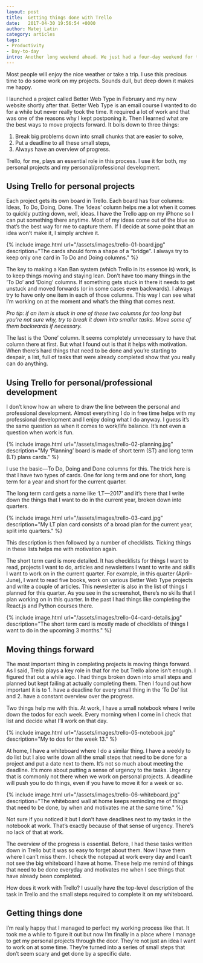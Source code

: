 ```yaml
---
layout: post
title:  Getting things done with Trello
date:   2017-04-30 19:56:54 +0000
author: Matej Latin
category: articles
tags:
- Productivity
- Day-to-day
intro: Another long weekend ahead. We just had a four-day weekend for the easter holidays and the coming Monday is May 1—another bank holiday.
---
```

Most people will enjoy the nice weather or take a trip. I use this precious time to do some work on my projects. Sounds dull, but deep down it makes me happy. 

I launched a project called Better Web Type in February and my new website shortly after that. Better Web Type is an email course I wanted to do for a while but never really took the time. It required a lot of work and that was one of the reasons why I kept postponing it. Then I learned what are the best ways to move projects forward. It boils down to three things:

1. Break big problems down into small chunks that are easier to solve,
2. Put a deadline to all these small steps,
3. Always have an overview of progress.

Trello, for me, plays an essential role in this process. I use it for both, my personal projects and my personal/professional development. 

## Using Trello for personal projects
Each project gets its own board in Trello. Each board has four columns: Ideas, To Do, Doing, Done. The ‘Ideas’ column helps me a lot when it comes to quickly putting down, well, ideas. I have the Trello app on my iPhone so I can put something there anytime. Most of my ideas come out of the blue so that’s the best way for me to capture them. If I decide at some point that an idea won’t make it, I simply archive it.

{% include image.html url="/assets/images/trello-01-board.jpg" description="The cards should form a shape of a “bridge”. I always try to keep only one card in To Do and Doing columns." %}

The key to making a Kan Ban system (which Trello in its essence is) work, is to keep things moving and staying lean. Don’t have too many things in the ‘To Do’ and ‘Doing’ columns. If something gets stuck in there it needs to get unstuck and moved forwards (or in some cases even backwards). I always try to have only one item in each of those columns. This way I can see what I’m working on at the moment and what’s the thing that comes next. 

*Pro tip: if an item is stuck in one of these two columns for too long but you’re not sure why, try to break it down into smaller tasks. Move some of them backwards if necessary.*

The last is the ‘Done’ column. It seems completely unnecessary to have that column there at first. But what I found out is that it helps with motivation. When there’s hard things that need to be done and you’re starting to despair, a list, full of tasks that were already completed show that you really can do anything. 

## Using Trello for personal/professional development
I don’t know how an where to draw the line between the personal and professional development. Almost everything I do in free time helps with my professional development and I enjoy doing what I do anyway. I guess it’s the same question as when it comes to work/life balance. It’s not even a question when work is fun.

{% include image.html url="/assets/images/trello-02-planning.jpg" description="My ‘Planning’ board is made of short term (ST) and long term (LT) plans cards." %}

I use the basic—To Do, Doing and Done columns for this. The trick here is that I have two types of cards. One for long term and one for short, long term for a year and short for the current quarter. 

The long term card gets a name like ‘LT—2017’ and it’s there that I write down the things that I want to do in the current year, broken down into quarters.

{% include image.html url="/assets/images/trello-03-card.jpg" description="My LT plan card consists of a broad plan for the current year, split into quarters." %}

This description is then followed by a number of checklists. Ticking things in these lists helps me with motivation again. 

The short term card is more detailed. It has checklists for things I want to read, projects I want to do, articles and newsletters I want to write and skills I want to work on in the current quarter. For example, in this quarter (April–June), I want to read five books, work on various Better Web Type projects and write a couple of articles. This newsletter is also in the list of things I planned for this quarter. As you see in the screenshot, there’s no skills that I plan working on in this quarter. In the past I had things like completing the React.js and Python courses there.

{% include image.html url="/assets/images/trello-04-card-details.jpg" description="The short term card is mostly made of checklists of things I want to do in the upcoming 3 months." %}

## Moving things forward
The most important thing in completing projects is moving things forward. As I said, Trello plays a key role in that for me but Trello alone isn’t enough. I figured that out a while ago. I had things broken down into small steps and planned but kept failing at actually completing them. Then I found out how important it is to 1. have a deadline for every small thing in the ‘To Do’ list and 2. have a constant overview over the progress. 

Two things help me with this. At work, I have a small notebook where I write down the todos for each week. Every morning when I come in I check that list and decide what I’ll work on that day.

{% include image.html url="/assets/images/trello-05-notebook.jpg" description="My to dos for the week 13." %}

At home, I have a whiteboard where I do a similar thing. I have a weekly to do list but I also write down all the small steps that need to be done for a project and put a date next to them. It’s not so much about meeting the deadline. It’s more about putting a sense of urgency to the tasks. Urgency that is commonly not there when we work on personal projects. A deadline will push you to do things, even if you have to move it for a week or so.

{% include image.html url="/assets/images/trello-06-whiteboard.jpg" description="The whiteboard wall at home keeps reminding me of things that need to be done, by when and motivates me at the same time." %}

Not sure if you noticed it but I don’t have deadlines next to my tasks in the notebook at work. That’s exactly because of that sense of urgency. There’s no lack of that at work.

The overview of the progress is essential. Before, I had these tasks written down in Trello but it was so easy to forget about them. Now I have them where I can’t miss them. I check the notepad at work every day and I can’t not see the big whiteboard I have at home. These help me remind of things that need to be done everyday and motivates me when I see things that have already been completed.

How does it work with Trello? I usually have the top-level description of the task in Trello and the small steps required to complete it on my whiteboard.

## Getting things done
I’m really happy that I managed to perfect my working process like that. It took me a while to figure it out but now I’m finally in a place where I manage to get my personal projects through the door. They’re not just an idea I want to work on at some time. They’re turned into a series of small steps that don’t seem scary and get done by a specific date.